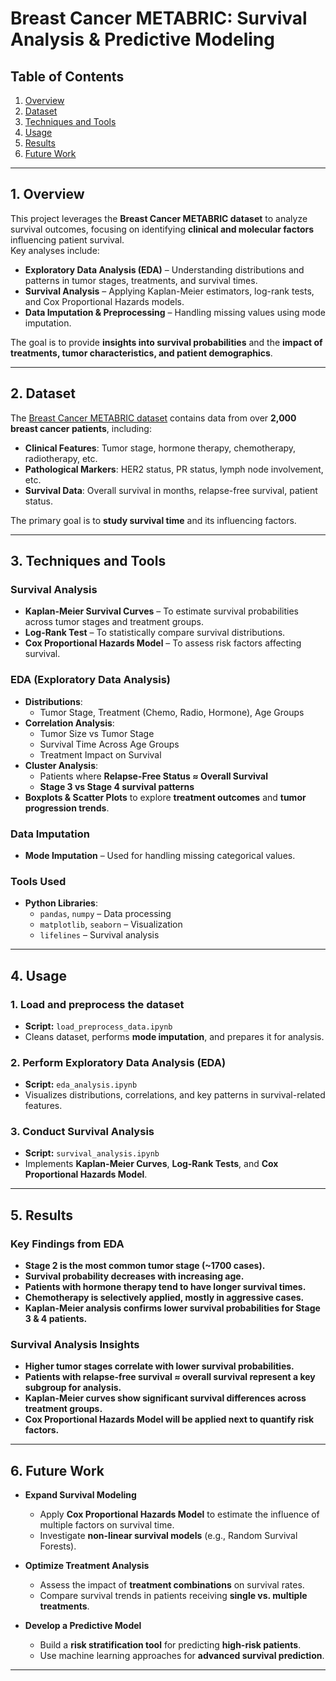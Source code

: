 # Breast Cancer METABRIC: Survival Analysis & Predictive Modeling


## Table of Contents
1. [Overview](#overview)
2. [Dataset](#dataset)
3. [Techniques and Tools](#techniques-and-tools)
4. [Usage](#usage)
5. [Results](#results)
6. [Future Work](#future-work)

---

## **1. Overview**
This project leverages the **Breast Cancer METABRIC dataset** to analyze survival outcomes, focusing on identifying **clinical and molecular factors** influencing patient survival.  
Key analyses include:
- **Exploratory Data Analysis (EDA)** – Understanding distributions and patterns in tumor stages, treatments, and survival times.  
- **Survival Analysis** – Applying Kaplan-Meier estimators, log-rank tests, and Cox Proportional Hazards models.  
- **Data Imputation & Preprocessing** – Handling missing values using mode imputation.  

The goal is to provide **insights into survival probabilities** and the **impact of treatments, tumor characteristics, and patient demographics**.

---

## **2. Dataset**
The [Breast Cancer METABRIC dataset](https://www.kaggle.com/datasets/gunesevitan/breast-cancer-metabric) contains data from over **2,000 breast cancer patients**, including:
- **Clinical Features**: Tumor stage, hormone therapy, chemotherapy, radiotherapy, etc.
- **Pathological Markers**: HER2 status, PR status, lymph node involvement, etc.
- **Survival Data**: Overall survival in months, relapse-free survival, patient status.

The primary goal is to **study survival time** and its influencing factors.

---

## **3. Techniques and Tools**
### **Survival Analysis**
- **Kaplan-Meier Survival Curves** – To estimate survival probabilities across tumor stages and treatment groups.
- **Log-Rank Test** – To statistically compare survival distributions.
- **Cox Proportional Hazards Model** – To assess risk factors affecting survival.

### **EDA (Exploratory Data Analysis)**
- **Distributions**:
  - Tumor Stage, Treatment (Chemo, Radio, Hormone), Age Groups
- **Correlation Analysis**:
  - Tumor Size vs Tumor Stage
  - Survival Time Across Age Groups
  - Treatment Impact on Survival
- **Cluster Analysis**:
  - Patients where **Relapse-Free Status ≈ Overall Survival**
  - **Stage 3 vs Stage 4 survival patterns**
- **Boxplots & Scatter Plots** to explore **treatment outcomes** and **tumor progression trends**.

### **Data Imputation**
- **Mode Imputation** – Used for handling missing categorical values.

### **Tools Used**
- **Python Libraries**:  
  - `pandas`, `numpy` – Data processing  
  - `matplotlib`, `seaborn` – Visualization  
  - `lifelines` – Survival analysis  

---

## **4. Usage**
### **1. Load and preprocess the dataset**
   - **Script:** `load_preprocess_data.ipynb`
   - Cleans dataset, performs **mode imputation**, and prepares it for analysis.

### **2. Perform Exploratory Data Analysis (EDA)**
   - **Script:** `eda_analysis.ipynb`
   - Visualizes distributions, correlations, and key patterns in survival-related features.

### **3. Conduct Survival Analysis**
   - **Script:** `survival_analysis.ipynb`
   - Implements **Kaplan-Meier Curves**, **Log-Rank Tests**, and **Cox Proportional Hazards Model**.

---

## **5. Results**
### **Key Findings from EDA**
- **Stage 2 is the most common tumor stage (~1700 cases).**  
- **Survival probability decreases with increasing age.**  
- **Patients with hormone therapy tend to have longer survival times.**  
- **Chemotherapy is selectively applied, mostly in aggressive cases.**  
- **Kaplan-Meier analysis confirms lower survival probabilities for Stage 3 & 4 patients.**  

### **Survival Analysis Insights**
- **Higher tumor stages correlate with lower survival probabilities.**  
- **Patients with relapse-free survival ≈ overall survival represent a key subgroup for analysis.**  
- **Kaplan-Meier curves show significant survival differences across treatment groups.**  
- **Cox Proportional Hazards Model will be applied next to quantify risk factors.**  

---

## **6. Future Work**
- **Expand Survival Modeling**
  - Apply **Cox Proportional Hazards Model** to estimate the influence of multiple factors on survival time.
  - Investigate **non-linear survival models** (e.g., Random Survival Forests).
  
- **Optimize Treatment Analysis**
  - Assess the impact of **treatment combinations** on survival rates.
  - Compare survival trends in patients receiving **single vs. multiple treatments**.

- **Develop a Predictive Model**
  - Build a **risk stratification tool** for predicting **high-risk patients**.
  - Use machine learning approaches for **advanced survival prediction**.

---

